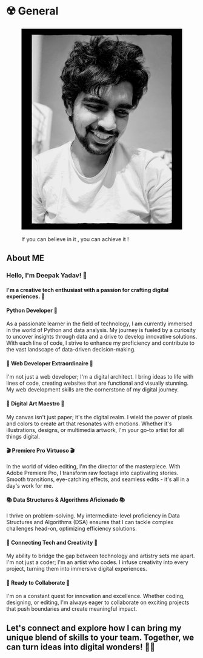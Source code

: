 # ☢️ General

<figure><img src=".gitbook/assets/Photo.jpg" alt=""><figcaption><p>If you can believe in it , you can achieve it !</p></figcaption></figure>

## About ME

### Hello, I'm Deepak Yadav! 👋

#### I'm a creative tech enthusiast with a passion for crafting digital experiences. 🌟

#### Python Developer 🐍

As a passionate learner in the field of technology, I am currently immersed in the world of Python and data analysis. My journey is fueled by a curiosity to uncover insights through data and a drive to develop innovative solutions. With each line of code, I strive to enhance my proficiency and contribute to the vast landscape of data-driven decision-making.

#### 💼 Web Developer Extraordinaire 💼

I'm not just a web developer; I'm a digital architect. I bring ideas to life with lines of code, creating websites that are functional and visually stunning. My web development skills are the cornerstone of my digital journey.

#### 🎨 Digital Art Maestro 🎨

My canvas isn't just paper; it's the digital realm. I wield the power of pixels and colors to create art that resonates with emotions. Whether it's illustrations, designs, or multimedia artwork, I'm your go-to artist for all things digital.

#### 🎬 Premiere Pro Virtuoso 🎬

In the world of video editing, I'm the director of the masterpiece. With Adobe Premiere Pro, I transform raw footage into captivating stories. Smooth transitions, eye-catching effects, and seamless edits - it's all in a day's work for me.

#### 📚 Data Structures & Algorithms Aficionado 📚

I thrive on problem-solving. My intermediate-level proficiency in Data Structures and Algorithms (DSA) ensures that I can tackle complex challenges head-on, optimizing efficiency solutions.

#### 🌟 Connecting Tech and Creativity 🌟

My ability to bridge the gap between technology and artistry sets me apart. I'm not just a coder; I'm an artist who codes. I infuse creativity into every project, turning them into immersive digital experiences.

#### 🚀 Ready to Collaborate 🚀

I'm on a constant quest for innovation and excellence. Whether coding, designing, or editing, I'm always eager to collaborate on exciting projects that push boundaries and create meaningful impact.

## Let's connect and explore how I can bring my unique blend of skills to your team. Together, we can turn ideas into digital wonders! 🚀✨

